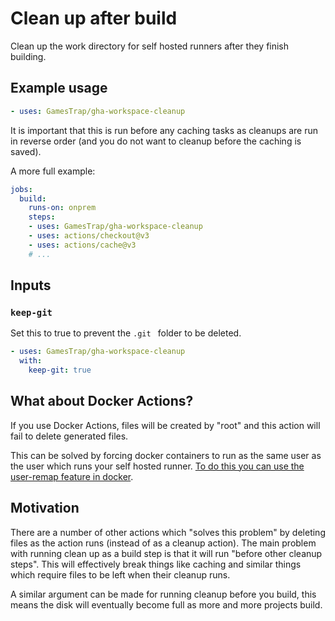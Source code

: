 # Clean up after build

Clean up the work directory for self hosted runners after they finish building.

## Example usage

```yaml
- uses: GamesTrap/gha-workspace-cleanup
```

It is important that this is run before any caching tasks as cleanups are run in reverse order (and you do not want to cleanup before the caching is saved).

A more full example:

```yaml
jobs:
  build:
    runs-on: onprem
    steps:
    - uses: GamesTrap/gha-workspace-cleanup
    - uses: actions/checkout@v3
    - uses: actions/cache@v3
    # ...
```

## Inputs

### `keep-git`

Set this to true to prevent the `.git ` folder to be deleted.

```yaml
- uses: GamesTrap/gha-workspace-cleanup
  with:
    keep-git: true
```

## What about Docker Actions?

If you use Docker Actions, files will be created by "root" and this action will fail to delete generated files.

This can be solved by forcing docker containers to run as the same user as the user which runs your self hosted runner.
[To do this you can use the user-remap feature in docker](https://docs.docker.com/engine/security/userns-remap/).

## Motivation

There are a number of other actions which "solves this problem" by deleting files as the action runs (instead of as a cleanup action).
The main problem with running clean up as a build step is that it will run "before other cleanup steps".
This will effectively break things like caching and similar things which require files to be left when their cleanup runs.

A similar argument can be made for running cleanup before you build, this means the disk will eventually become full as more and more projects build.
